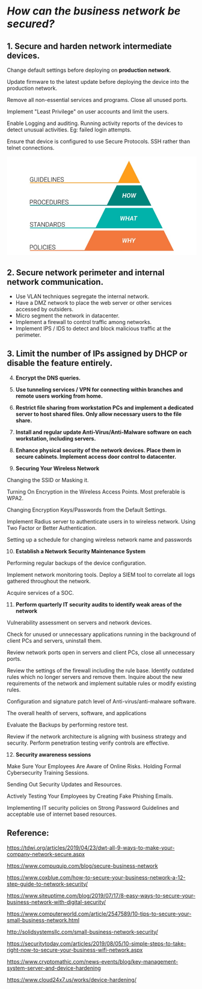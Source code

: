 # _How can the business network be secured?_

## 1. Secure and harden network intermediate devices.

Change default settings before deploying on **production network**.

Update firmware to the latest update before deploying the device into the production network.

Remove all non-essential services and programs. Close all unused ports.

Implement "Least Privilege" on user accounts and limit the users.

Enable Logging and auditing. Running activity reports of the devices to detect unusual activities. Eg: failed login attempts.

Ensure that device is configured to use Secure Protocols. SSH rather than telnet connections.

![image1](https://github.com/daredumidu/ds-blog1/blob/main/_posts/2025-09-07-test8-image1.jpg)

## 2. Secure network perimeter and internal network communication.

- Use VLAN techniques segregate the internal network.
- Have a DMZ network to place the web server or other services accessed by outsiders.
- Micro segment the network in datacenter.
- Implement a firewall to control traffic among networks.
- Implement IPS / IDS to detect and block malicious traffic at the perimeter.

## 3. Limit the number of IPs assigned by DHCP or disable the feature entirely.

4.  **Encrypt the DNS queries.**

5.  **Use tunneling services / VPN for connecting within branches and
    remote users working from home.**

6.  **Restrict file sharing from workstation PCs and implement a
    dedicated server to host shared files. Only allow necessary users to
    the file share.**

7.  **Install and regular update Anti-Virus/Anti-Malware software on
    each workstation, including servers.**

8.  **Enhance physical security of the network devices. Place them in
    secure cabinets. Implement access door control to datacenter.**

9.  **Securing Your Wireless Network**

Changing the SSID or Masking it.

Turning On Encryption in the Wireless Access Points. Most preferable is
WPA2.

Changing Encryption Keys/Passwords from the Default Settings.

Implement Radius server to authenticate users in to wireless network.
Using Two Factor or Better Authentication.

Setting up a schedule for changing wireless network name and passwords

10. **Establish a Network Security Maintenance System**

Performing regular backups of the device configuration.

Implement network monitoring tools. Deploy a SIEM tool to correlate all
logs gathered throughout the network.

Acquire services of a SOC.

11. **Perform quarterly IT security audits to identify weak areas of the
    network**

Vulnerability assessment on servers and network devices.

Check for unused or unnecessary applications running in the background
of client PCs and servers, uninstall them.

Review network ports open in servers and client PCs, close all
unnecessary ports.

Review the settings of the firewall including the rule base. Identify
outdated rules which no longer servers and remove them. Inquire about
the new requirements of the network and implement suitable rules or
modify existing rules.

Configuration and signature patch level of Anti-virus/anti-malware
software.

The overall health of servers, software, and applications

Evaluate the Backups by performing restore test.

Review if the network architecture is aligning with business strategy
and security. Perform penetration testing verify controls are effective.

12. **Security awareness sessions**

Make Sure Your Employees Are Aware of Online Risks. Holding Formal
Cybersecurity Training Sessions.

Sending Out Security Updates and Resources.

Actively Testing Your Employees by Creating Fake Phishing Emails.

Implementing IT security policies on Strong Password Guidelines and
acceptable use of internet based resources.

## Reference:

https://tdwi.org/articles/2019/04/23/dwt-all-9-ways-to-make-your-company-network-secure.aspx

https://www.compuquip.com/blog/secure-business-network

https://www.coxblue.com/how-to-secure-your-business-network-a-12-step-guide-to-network-security/

https://www.siteuptime.com/blog/2019/07/17/8-easy-ways-to-secure-your-business-network-with-digital-security/

https://www.computerworld.com/article/2547589/10-tips-to-secure-your-small-business-network.html

http://solidsystemsllc.com/small-business-network-security/

https://securitytoday.com/articles/2019/08/05/10-simple-steps-to-take-right-now-to-secure-your-business-wifi-network.aspx

https://www.cryptomathic.com/news-events/blog/key-management-system-server-and-device-hardening

https://www.cloud24x7.us/works/device-hardening/





















